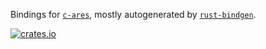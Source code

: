 Bindings for [`c-ares`](https://c-ares.haxx.se/), mostly autogenerated by [`rust-bindgen`](https://github.com/rust-lang-nursery/rust-bindgen).

[![crates.io](https://meritbadge.herokuapp.com/c-ares-sys)](https://crates.io/crates/c-ares-sys)
